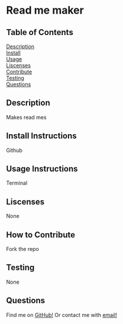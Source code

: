 # Read me maker
  ## Table of Contents
  [Description](#description)  
  [Install](#install)  
  [Usage](#usage)  
  [Liscenses](#liscenses)  
  [Contribute](#contribute)  
  [Testing](#testing)  
  [Questions](#questions)  

  ## Description
  Makes read mes
  ## Install Instructions
  Github
  ## Usage Instructions
  Terminal
  ## Liscenses
  None
  ## How to Contribute
  Fork the repo
  ## Testing
  None
  ## Questions
  Find me on [GitHub!](https://github.com/Rovak0)
  Or contact me with [email!](ericjackwong@outlook.com)
